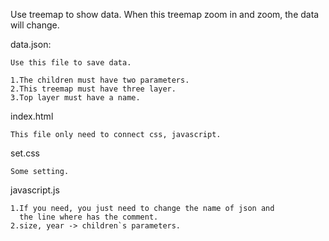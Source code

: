 Use treemap to show data.
When this treemap zoom in and zoom, the data will change.

data.json:

	Use this file to save data.

	1.The children must have two parameters.
	2.This treemap must have three layer.
	3.Top layer must have a name.

index.html

	This file only need to connect css, javascript.

set.css

	Some setting.

javascript.js

	1.If you need, you just need to change the name of json and 
	  the line where has the comment.
	2.size, year -> children`s parameters.
